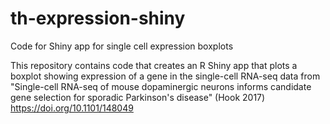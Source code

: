 # th-expression-shiny
Code for Shiny app for single cell expression boxplots

This repository contains code that creates an R Shiny app that plots a boxplot showing expression of a gene in the single-cell RNA-seq data from "Single-cell RNA-seq of mouse dopaminergic neurons informs candidate gene selection for sporadic Parkinson's disease" (Hook 2017) https://doi.org/10.1101/148049

